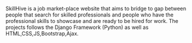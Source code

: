 SkillHive is a job market-place website that aims to bridge to gap between people that search for skilled professionals and people who have the professional skills to showcase and are ready to be hired for work.
The projects follows the Django Framework (Python) as well as HTML,CSS,JS,Bootstrap,Ajax.
